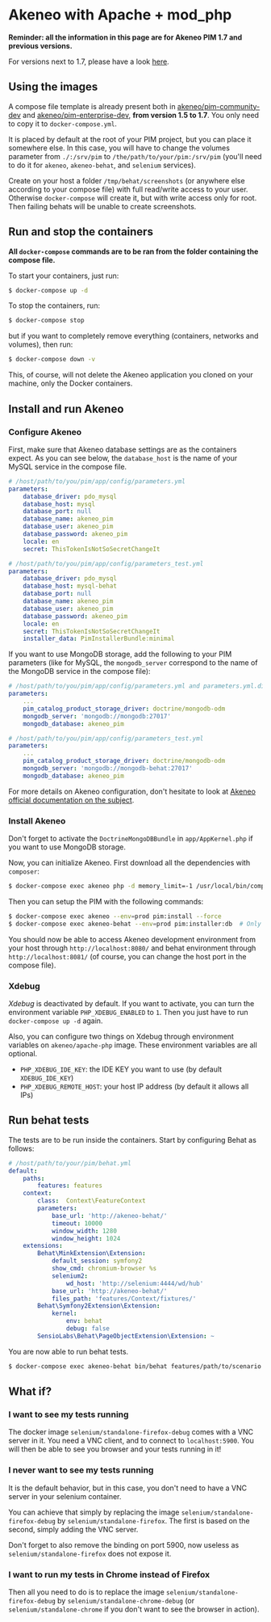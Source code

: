 # Akeneo with Apache + mod_php

**Reminder: all the information in this page are for Akeneo PIM 1.7 and previous versions.**

For versions next to 1.7, please have a look [here](https://github.com/akeneo/Dockerfiles/blob/master/Docs/akeneo/fpm.md).

## Using the images

A compose file template is already present both in [akeneo/pim-community-dev](https://github.com/akeneo/pim-community-dev/blob/1.7/docker-compose.yml.dist)
and [akeneo/pim-enterprise-dev](https://github.com/akeneo/pim-enterprise-dev/blob/1.7/docker-compose.yml.dist), **from version 1.5 to 1.7**.
You only need to copy it to `docker-compose.yml`.

It is placed by default at the root of your PIM project, but you can place it somewhere else. In this case, you will have to change the volumes parameter from `./:/srv/pim` to `/the/path/to/your/pim:/srv/pim` (you'll need to do it for `akeneo`, `akeneo-behat`, and `selenium` services).

Create on your host a folder `/tmp/behat/screenshots` (or anywhere else according to your compose file) with full read/write access to your user.
Otherwise `docker-compose` will create it, but with write access only for root. Then failing behats will be unable to create screenshots.

## Run and stop the containers

**All `docker-compose` commands are to be ran from the folder containing the compose file.**

To start your containers, just run:

```bash
$ docker-compose up -d
```

To stop the containers, run:

```bash
$ docker-compose stop
```

but if you want to completely remove everything (containers, networks and volumes), then run:

```bash
$ docker-compose down -v
```

This, of course, will not delete the Akeneo application you cloned on your machine, only the Docker containers. 

## Install and run Akeneo

### Configure Akeneo

First, make sure that Akeneo database settings are as the containers expect.
As you can see below, the `database_host` is the name of your MySQL service in the compose file.

```yaml
# /host/path/to/you/pim/app/config/parameters.yml
parameters:
    database_driver: pdo_mysql
    database_host: mysql
    database_port: null
    database_name: akeneo_pim
    database_user: akeneo_pim
    database_password: akeneo_pim
    locale: en
    secret: ThisTokenIsNotSoSecretChangeIt
```

```yaml
# /host/path/to/you/pim/app/config/parameters_test.yml
parameters:
    database_driver: pdo_mysql
    database_host: mysql-behat
    database_port: null
    database_name: akeneo_pim
    database_user: akeneo_pim
    database_password: akeneo_pim
    locale: en
    secret: ThisTokenIsNotSoSecretChangeIt
    installer_data: PimInstallerBundle:minimal
```

If you want to use MongoDB storage, add the following to your PIM parameters (like for MySQL, the `mongodb_server` correspond to the name of the MongoDB service in the compose file):

```yaml
# /host/path/to/you/pim/app/config/parameters.yml and parameters.yml.dist ; the last one is important too, to avoid removal on "composer update"
parameters:
    ...
    pim_catalog_product_storage_driver: doctrine/mongodb-odm
    mongodb_server: 'mongodb://mongodb:27017'
    mongodb_database: akeneo_pim
```

```yaml
# /host/path/to/you/pim/app/config/parameters_test.yml
parameters:
    ...
    pim_catalog_product_storage_driver: doctrine/mongodb-odm
    mongodb_server: 'mongodb://mongodb-behat:27017'
    mongodb_database: akeneo_pim
```

For more details on Akeneo configuration, don't hesitate to look at [Akeneo official documentation on the subject](https://docs.akeneo.com/latest/developer_guide/installation/index.html).

### Install Akeneo

Don't forget to activate the `DoctrineMongoDBBundle` in `app/AppKernel.php` if you want to use MongoDB storage.

Now, you can initialize Akeneo. First download all the dependencies with `composer`:

```bash
$ docker-compose exec akeneo php -d memory_limit=-1 /usr/local/bin/composer update
```

Then you can setup the PIM with the following commands:

```bash
$ docker-compose exec akeneo --env=prod pim:install --force
$ docker-compose exec akeneo-behat --env=prod pim:installer:db  # Only with you intend to run behat or integration tests
```

You should now be able to access Akeneo development environment from your host through `http://localhost:8080/` and behat environment through `http://localhost:8081/` (of course, you can change the host port in the compose file).

### Xdebug

*Xdebug* is deactivated by default. If you want to activate, you can turn the environment variable `PHP_XDEBUG_ENABLED` to `1`. Then you just have to run `docker-compose up -d` again.

Also, you can configure two things on Xdebug through environment variables on `akeneo/apache-php` image. These environment variables are all optional.
- `PHP_XDEBUG_IDE_KEY`: the IDE KEY you want to use (by default `XDEBUG_IDE_KEY`)
- `PHP_XDEBUG_REMOTE_HOST`: your host IP address (by default it allows all IPs)

## Run behat tests

The tests are to be run inside the containers. Start by configuring Behat as follows:

```yaml
# /host/path/to/your/pim/behat.yml
default:
    paths:
        features: features
    context:
        class:  Context\FeatureContext
        parameters:
            base_url: 'http://akeneo-behat/'
            timeout: 10000
            window_width: 1280
            window_height: 1024
    extensions:
        Behat\MinkExtension\Extension:
            default_session: symfony2
            show_cmd: chromium-browser %s
            selenium2:
                wd_host: 'http://selenium:4444/wd/hub'
            base_url: 'http://akeneo-behat/'
            files_path: 'features/Context/fixtures/'
        Behat\Symfony2Extension\Extension:
            kernel:
                env: behat
                debug: false
        SensioLabs\Behat\PageObjectExtension\Extension: ~
```

You are now able to run behat tests.

```bash
$ docker-compose exec akeneo-behat bin/behat features/path/to/scenario
```

## What if?

### I want to see my tests running

The docker image `selenium/standalone-firefox-debug` comes with a VNC server in it. You need a VNC client, and to connect to `localhost:5900`. You will then be able to see you browser and your tests running in it!

### I never want to see my tests running

It is the default behavior, but in this case, you don't need to have a VNC server in your selenium container.

You can achieve that simply by replacing the image `selenium/standalone-firefox-debug` by `selenium/standalone-firefox`. The first is based on the second, simply adding the VNC server.

Don't forget to also remove the binding on port 5900, now useless as `selenium/standalone-firefox` does not expose it.
 
### I want to run my tests in Chrome instead of Firefox

Then all you need to do is to replace the image `selenium/standalone-firefox-debug` by `selenium/standalone-chrome-debug` (or `selenium/standalone-chrome` if you don't want to see the browser in action).
